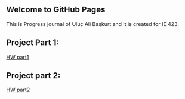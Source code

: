 ## Welcome to GitHub Pages

This is Progress journal of Uluç Ali Başkurt and it is created for IE 423.

## Project Part 1:

[HW part1](https://bu-ie-423.github.io/fall-23-uluc77/IE%20423%20Project%20Part%201%20Final.html)

## Project part 2: 

[HW part2](https://github.com/BU-IE-423/fall-23-uluc77/blob/main/IE%20423%20project%20part%202%20save1.ipynb)

